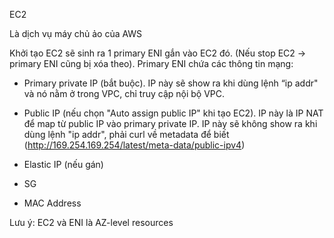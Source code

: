 EC2

Là dịch vụ máy chủ ảo của AWS

Khởi tạo EC2 sẽ sinh ra 1 primary ENI gắn vào EC2 đó. (Nếu stop EC2 → primary ENI cũng bị xóa theo). Primary ENI chứa các thông tin mạng:

- Primary private IP (bắt buộc). IP này sẽ show ra khi dùng lệnh “ip addr" và nó nằm ở trong VPC, chỉ truy cập nội bộ VPC.

- Public IP (nếu chọn "Auto assign public IP" khi tạo EC2). IP này là IP NAT để map từ public IP vào primary private IP. IP này sẽ không show ra khi dùng lệnh "ip addr", phải curl về metadata để biết (http://169.254.169.254/latest/meta-data/public-ipv4)

- Elastic IP (nếu gán)

- SG

- MAC Address

Lưu ý: EC2 và ENI là AZ-level resources
